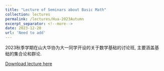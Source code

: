 ```yaml
---
title: "Lecture of Seminars about Basic Math"
collection: lectures
permalink: /lectures/Hua-2023Autumn
excerpt_separator: <!--more-->
date: 2023-12-20
url: 'Need to add'
---
```

2023秋季学期在山大华协为大一同学开设的关于数学基础的讨论班, 主要涵盖基础的集合论和群论.
<!--more-->

[Download lecture here](https://NicolasKeng.github.io/notes/2023autumn_num_the_func.pdf)

